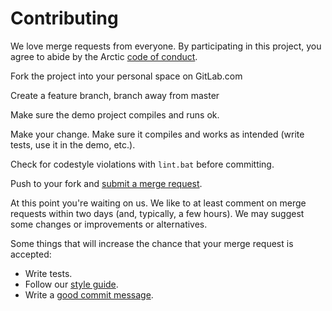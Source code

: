 # Contributing

We love merge requests from everyone. By participating in this project, you agree to abide by the Arctic [code of conduct].

[code of conduct]: https://gitlab.com/seaice/arctic/blob/master/CODE_OF_CONDUCT.md


Fork the project into your personal space on GitLab.com

Create a feature branch, branch away from master

Make sure the demo project compiles and runs ok.

Make your change. Make sure it compiles and works as intended (write tests, use it in the demo, etc.).

Check for codestyle violations with `lint.bat` before committing.

Push to your fork and [submit a merge request][mr].

[mr]: https://gitlab.com/seaice/arctic/merge_requests

At this point you're waiting on us. We like to at least comment on merge requests within two days (and, typically, a few hours). We may suggest some changes or improvements or alternatives.

Some things that will increase the chance that your merge request is accepted:

* Write tests.
* Follow our [style guide][style].
* Write a [good commit message][commit].

[style]: https://google.github.io/styleguide/cppguide.html
[commit]: http://tbaggery.com/2008/04/19/a-note-about-git-commit-messages.html
